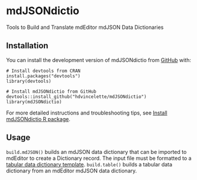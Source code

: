
# mdJSONdictio

Tools to Build and Translate mdEditor mdJSON Data Dictionaries

## Installation

You can install the development version of mdJSONdictio from [GitHub](https://github.com/) with:

```
# Install devtools from CRAN
install.packages("devtools")
library(devtools)

# Install mdJSONdictio from GitHub
devtools::install_github("hdvincelette/mdJSONdictio")
library(mdJSONdictio)
```

For more detailed instructions and troubleshooting tips, see [Install mdJSONdictio R package](https://hdvincelette.github.io/mdJSONdictio/articles/03_Setup_mdJSONdictio.html#install-mdjsondictio-r-package).

## Usage

```build.mdJSON()``` builds an mdJSON data dictionary that can be imported to mdEditor to create a Dictionary record. The input file must be formatted to a [tabular data dictionary template](https://github.com/hdvincelette/mdJSONdictio/blob/master/inst/templates/mdJSONdictio_Dictionary_Template_v1.xlsx?raw=true). ```build.table()``` builds a tabular data dictionary from an mdEditor mdJSON data dictionary.


